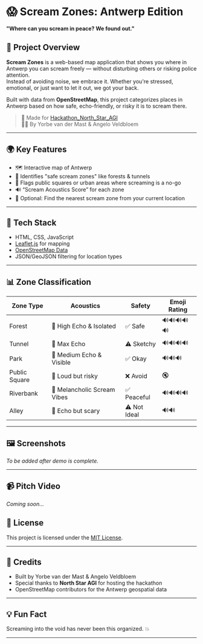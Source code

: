 # 😱 Scream Zones: Antwerp Edition

**"Where can you scream in peace? We found out."**

## 🧭 Project Overview

**Scream Zones** is a web-based map application that shows you where in Antwerp you can scream freely — without disturbing others or risking police attention.  
Instead of avoiding noise, we embrace it. Whether you're stressed, emotional, or just want to let it out, we got your back.

Built with data from **OpenStreetMap**, this project categorizes places in Antwerp based on how safe, echo-friendly, or risky it is to scream there.

> 🚀 Made for [Hackathon_North_Star_AGI](https://www.linkedin.com/posts/north-star-agi_introducing-navigators-award-for-this-activity-7325758276925538304-Hpl4)  
> 👨‍💻 By Yorbe van der Mast & Angelo Veldbloem

---

## 🌍 Key Features

- 🗺️ Interactive map of Antwerp
- 🌲 Identifies "safe scream zones" like forests & tunnels
- 🚫 Flags public squares or urban areas where screaming is a no-go
- 🔊 “Scream Acoustics Score” for each zone
- 📍 Optional: Find the nearest scream zone from your current location

---

## 🔧 Tech Stack

- HTML, CSS, JavaScript
- [Leaflet.js](https://leafletjs.com/) for mapping
- [OpenStreetMap Data](https://huggingface.co/datasets/ns2agi/antwerp-osm-navigator)
- JSON/GeoJSON filtering for location types

---

## 📊 Zone Classification

| Zone Type     | Acoustics | Safety | Emoji Rating |
|---------------|-----------|--------|---------------|
| Forest        | 🌲 High Echo & Isolated | ✅ Safe | 🔊🔊🔊🔊🔊 |
| Tunnel        | 🎤 Max Echo | ⚠️ Sketchy | 🔊🔊🔊🔊 |
| Park          | 🌳 Medium Echo & Visible | ✅ Okay | 🔊🔊🔊 |
| Public Square | 🚫 Loud but risky | ❌ Avoid | 🔇 |
| Riverbank     | 🌊 Melancholic Scream Vibes | ✅ Peaceful | 🔊🔊🔊🔊 |
| Alley         | 🤫 Echo but scary | ⚠️ Not Ideal | 🔊🔊 |

---

## 🖼️ Screenshots
*To be added after demo is complete.*

---

## 📹 Pitch Video
*Coming soon...*

## 📝 License

This project is licensed under the [MIT License](LICENSE).

---

## 🙌 Credits

- Built by Yorbe van der Mast & Angelo Veldbloem  
- Special thanks to **North Star AGI** for hosting the hackathon  
- OpenStreetMap contributors for the Antwerp geospatial data

---

## 💡 Fun Fact

Screaming into the void has never been this organized. 💥

---